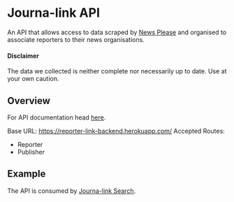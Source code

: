 # Journa-link API

An API that allows access to data scraped by [News Please](https://github.com/fhamborg/news-please) and organised to associate reporters to their news organisations. 

#### Disclaimer
The data we collected is neither complete nor necessarily up to date. Use at your own caution. 

## Overview
For API documentation head [here](https://reporter-link-backend.herokuapp.com/).

Base URL: https://reporter-link-backend.herokuapp.com/
Accepted Routes:
* Reporter
* Publisher

## Example
The API is consumed by [Journa-link Search](https://github.com/Moop204/journa-link-search/).
